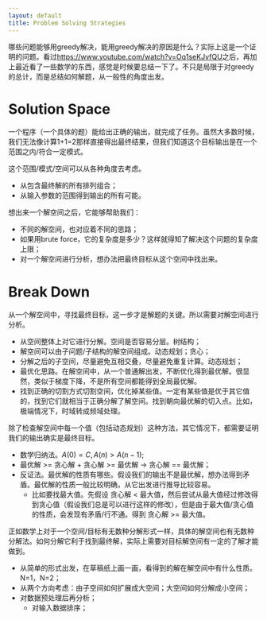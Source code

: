 ```yaml
---
layout: default
title: Problem Solving Strategies
---
```


哪些问题能够用greedy解决，能用greedy解决的原因是什么？实际上这是一个证明的问题。看过<https://www.youtube.com/watch?v=Oq1seKJvfQU>之后，再加上最近看了一些数学的东西，感觉是时候要总结一下了。不只是局限于对greedy的总计，而是总结如何解题，从一般性的角度出发。

# Solution Space

一个程序（一个具体的题）能给出正确的输出，就完成了任务。虽然大多数时候，我们无法像计算1+1=2那样直接得出最终结果，但我们知道这个目标输出是在一个范围之内/符合一定模式。

这个范围/模式/空间可以从各种角度去考虑。
* 从包含最终解的所有排列组合；
* 从输入参数的范围得到输出的所有可能。

想出来一个解空间之后，它能够帮助我们：
* 不同的解空间，也对应着不同的思路；
* 如果用brute force，它的复杂度是多少？这样就得知了解决这个问题的复杂度上限；
* 对一个解空间进行分析，想办法把最终目标从这个空间中找出来。

# Break Down

从一个解空间中，寻找最终目标，这一步才是解题的关键。所以需要对解空间进行分析。
* 从空间整体上对它进行分解。空间是否容易分层。树结构；
* 解空间可以由子问题/子结构的解空间组成。动态规划；贪心；
* 分解之后的子空间，尽量避免互相交叠，尽量避免重复计算。动态规划；
* 最优化思路。在解空间中，从一个普通解出发，不断优化得到最优解。很显然，类似于梯度下降，不是所有空间都能得到全局最优解。
* 找到正确的切割方式切割空间，优化掉某些值。一定有某些值是优于其它值的，找到它们就相当于正确分解了解空间。找到朝向最优解的切入点。比如，极端情况下，时域转成频域处理。

除了检查解空间中每一个值（包括动态规划）这种方法，其它情况下，都需要证明我们的输出确实是最终目标。
* 数学归纳法。$A(0) = C, A(n) > A(n-1)$;
* 最优解 >= 贪心解 + 贪心解 >= 最优解 -> 贪心解 == 最优解；
* 反证法。最优解的性质有哪些。假设我们的输出不是最优解，想办法得到矛盾。最优解的性质一般比较明确，从它出发进行推导比较容易。
   * 比如要找最大值。先假设 贪心解 < 最大值，然后尝试从最大值经过修改得到贪心值（假设我们总是可以进行这样的修改），但是由于最大值/贪心值的性质，会发现有矛盾/行不通。得到 贪心解 >= 最大值。

正如数学上对于一个空间/目标有无数种分解形式一样，具体的解空间也有无数种分解法。如何分解它利于找到最终解，实际上需要对目标解空间有一定的了解才能做到。
* 从简单的形式出发，在草稿纸上画一画，看得到的解在解空间中有什么性质。N=1，N=2；
* 从两个方向考虑：由子空间如何扩展成大空间；大空间如何分解成小空间；
* 对数据预处理后再分析；
   * 对输入数据排序；


